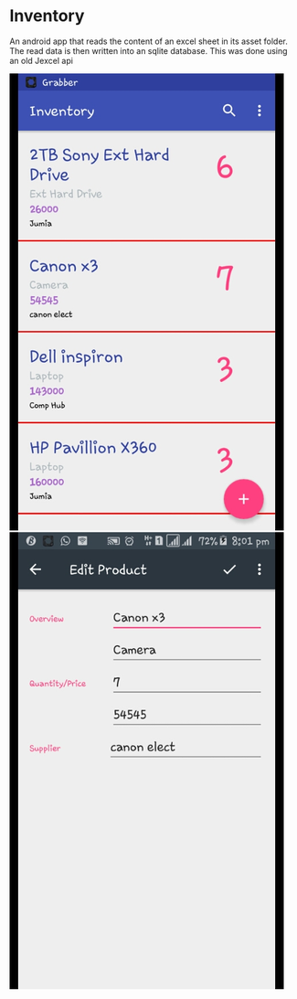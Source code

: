 # Inventory

An android app that reads the content of an excel sheet in its asset folder. The read data is then written into an sqlite database. This was done using an old Jexcel api

![alt text](screenshots/1.png "MainActivity")<br/>  ![alt text](screenshots/2.png "EditorActivity")


